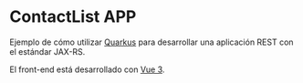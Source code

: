 # ContactList APP

Ejemplo de cómo utilizar [Quarkus](http://quarkus.io) para desarrollar una
aplicación REST con el estándar JAX-RS.

El front-end está desarrollado con [Vue 3](http://v3.vuejs.org).